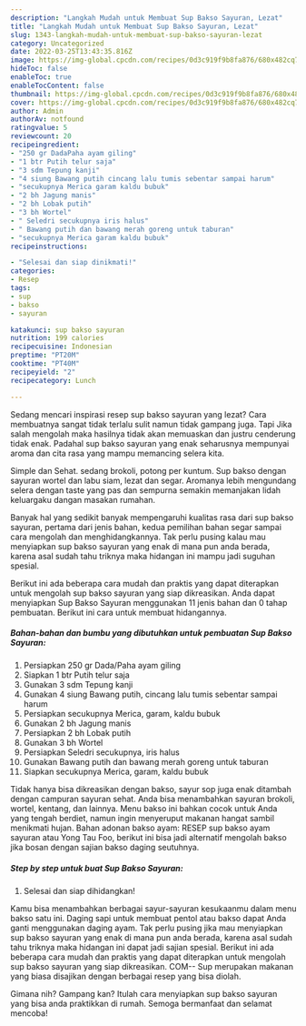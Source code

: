 ```yaml
---
description: "Langkah Mudah untuk Membuat Sup Bakso Sayuran, Lezat"
title: "Langkah Mudah untuk Membuat Sup Bakso Sayuran, Lezat"
slug: 1343-langkah-mudah-untuk-membuat-sup-bakso-sayuran-lezat
category: Uncategorized
date: 2022-03-25T13:43:35.816Z
image: https://img-global.cpcdn.com/recipes/0d3c919f9b8fa876/680x482cq70/sup-bakso-sayuran-foto-resep-utama.jpg
hideToc: false
enableToc: true
enableTocContent: false
thumbnail: https://img-global.cpcdn.com/recipes/0d3c919f9b8fa876/680x482cq70/sup-bakso-sayuran-foto-resep-utama.jpg
cover: https://img-global.cpcdn.com/recipes/0d3c919f9b8fa876/680x482cq70/sup-bakso-sayuran-foto-resep-utama.jpg
author: Admin
authorAv: notfound
ratingvalue: 5
reviewcount: 20
recipeingredient:
- "250 gr DadaPaha ayam giling"
- "1 btr Putih telur saja"
- "3 sdm Tepung kanji"
- "4 siung Bawang putih cincang lalu tumis sebentar sampai harum"
- "secukupnya Merica garam kaldu bubuk"
- "2 bh Jagung manis"
- "2 bh Lobak putih"
- "3 bh Wortel"
- " Seledri secukupnya iris halus"
- " Bawang putih dan bawang merah goreng untuk taburan"
- "secukupnya Merica garam kaldu bubuk"
recipeinstructions:

- "Selesai dan siap dinikmati!"
categories:
- Resep
tags:
- sup
- bakso
- sayuran

katakunci: sup bakso sayuran 
nutrition: 199 calories
recipecuisine: Indonesian
preptime: "PT20M"
cooktime: "PT40M"
recipeyield: "2"
recipecategory: Lunch

---
```



Sedang mencari inspirasi resep sup bakso sayuran yang lezat? Cara membuatnya sangat tidak terlalu sulit namun tidak gampang juga. Tapi Jika salah mengolah maka hasilnya tidak akan memuaskan dan justru cenderung tidak enak. Padahal sup bakso sayuran yang enak seharusnya mempunyai aroma dan cita rasa yang mampu memancing selera kita.


Simple dan Sehat. sedang brokoli, potong per kuntum. Sup bakso dengan sayuran wortel dan labu siam, lezat dan segar. Aromanya lebih mengundang selera dengan taste yang pas dan sempurna semakin memanjakan lidah keluargaku dangan masakan rumahan.

Banyak hal yang sedikit banyak mempengaruhi kualitas rasa dari sup bakso sayuran, pertama dari jenis bahan, kedua pemilihan bahan segar sampai cara mengolah dan menghidangkannya. Tak perlu pusing kalau mau menyiapkan sup bakso sayuran yang enak di mana pun anda berada, karena asal sudah tahu triknya maka hidangan ini mampu jadi suguhan spesial.


Berikut ini ada beberapa cara mudah dan praktis yang dapat diterapkan untuk mengolah sup bakso sayuran yang siap dikreasikan. Anda dapat menyiapkan Sup Bakso Sayuran menggunakan 11 jenis bahan dan 0 tahap pembuatan. Berikut ini cara untuk membuat hidangannya.

<!--inarticleads1-->

##### Bahan-bahan dan bumbu yang dibutuhkan untuk pembuatan Sup Bakso Sayuran:

1. Persiapkan 250 gr Dada/Paha ayam giling
1. Siapkan 1 btr Putih telur saja
1. Gunakan 3 sdm Tepung kanji
1. Gunakan 4 siung Bawang putih, cincang lalu tumis sebentar sampai harum
1. Persiapkan secukupnya Merica, garam, kaldu bubuk
1. Gunakan 2 bh Jagung manis
1. Persiapkan 2 bh Lobak putih
1. Gunakan 3 bh Wortel
1. Persiapkan  Seledri secukupnya, iris halus
1. Gunakan  Bawang putih dan bawang merah goreng untuk taburan
1. Siapkan secukupnya Merica, garam, kaldu bubuk


Tidak hanya bisa dikreasikan dengan bakso, sayur sop juga enak ditambah dengan campuran sayuran sehat. Anda bisa menambahkan sayuran brokoli, wortel, kentang, dan lainnya. Menu bakso ini bahkan cocok untuk Anda yang tengah berdiet, namun ingin menyeruput makanan hangat sambil menikmati hujan. Bahan adonan bakso ayam: RESEP sup bakso ayam sayuran atau Yong Tau Foo, berikut ini bisa jadi alternatif mengolah bakso jika bosan dengan sajian bakso daging seutuhnya. 

<!--inarticleads2-->

##### Step by step untuk buat Sup Bakso Sayuran:


1. Selesai dan siap dihidangkan!

Kamu bisa menambahkan berbagai sayur-sayuran kesukaanmu dalam menu bakso satu ini. Daging sapi untuk membuat pentol atau bakso dapat Anda ganti menggunakan daging ayam. Tak perlu pusing jika mau menyiapkan sup bakso sayuran yang enak di mana pun anda berada, karena asal sudah tahu triknya maka hidangan ini dapat jadi sajian spesial. Berikut ini ada beberapa cara mudah dan praktis yang dapat diterapkan untuk mengolah sup bakso sayuran yang siap dikreasikan. COM-- Sup merupakan makanan yang biasa disajikan dengan berbagai resep yang bisa diolah. 

Gimana nih? Gampang kan? Itulah cara menyiapkan sup bakso sayuran yang bisa anda praktikkan di rumah. Semoga bermanfaat dan selamat mencoba!
